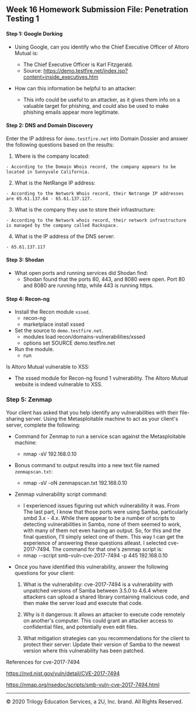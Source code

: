 ## Week 16 Homework Submission File: Penetration Testing 1

#### Step 1: Google Dorking


- Using Google, can you identify who the Chief Executive Officer of Altoro Mutual is:
  - The Chief Executive Officer is Karl Fitzgerald.
  - Source: https://demo.testfire.net/index.jsp?content=inside_executives.htm

- How can this information be helpful to an attacker:
  - This info could be useful to an attacker, as it gives them info on a valuable target for phishing, and could also be used to make phishing emails appear more legitimate.


#### Step 2: DNS and Domain Discovery

Enter the IP address for `demo.testfire.net` into Domain Dossier and answer the following questions based on the results:

  1. Where is the company located:

    - According to the Domain Whois record, the company appears to be located in Sunnyvale California.

  2. What is the NetRange IP address: 

    - According to the Network Whois record, their Netrange IP addresses are 65.61.137.64 - 65.61.137.127.

  3. What is the company they use to store their infrastructure: 

    - According to the Network whois record, their network infrastructure is managed by the company called Rackspace.

  4. What is the IP address of the DNS server: 

    - 65.61.137.117

#### Step 3: Shodan

- What open ports and running services did Shodan find:
  - Shodan found that the ports 80, 443, and 8080 were open. Port 80 and 8080 are running http, while 443 is running https.

#### Step 4: Recon-ng

- Install the Recon module `xssed`. 
  - recon-ng
  - marketplace install xssed
- Set the source to `demo.testfire.net`. 
  - modules load recon/domains-vulnerabilities/xssed
  - options set SOURCE demo.testfire.net
- Run the module. 
  - run

Is Altoro Mutual vulnerable to XSS: 
- The xssed module for Recon-ng found 1 vulnerability. The Altoro Mutual website is indeed vulnerable to XSS. 

### Step 5: Zenmap

Your client has asked that you help identify any vulnerabilities with their file-sharing server. Using the Metasploitable machine to act as your client's server, complete the following:

- Command for Zenmap to run a service scan against the Metasploitable machine: 
  - nmap -sV 192.168.0.10
 
- Bonus command to output results into a new text file named `zenmapscan.txt`:
  - nmap -sV -oN zenmapscan.txt 192.168.0.10

- Zenmap vulnerability script command: 
  - I experienced issues figuring out which vulnerability it was. From The last part, I know that those ports were using Samba, particularly smbd 3.x - 4.x. While there appear to be a number of scripts to detecting vulnerabilities in Samba, none of them seemed to work, with many of them not even having an output. So, for this and the final question, I'll simply select one of them. This way I can get the experience of answering these questions atleast. I selected cve-2017-7494. The command for that one's zenmap script is:
  - nmap --script smb-vuln-cve-2017-7494 -p 445 192.168.0.10

- Once you have identified this vulnerability, answer the following questions for your client:
  1. What is the vulnerability: cve-2017-7494 is a vulnerability with unpatched versions of Samba between 3.5.0 to 4.6.4 where attackers can upload a shared library containing malicious code, and then make the server load and execute that code. 

  2. Why is it dangerous: It allows an attacker to execute code remotely on another's computer. This could grant an attacker access to confidential files, and potentially even edit files.

  3. What mitigation strategies can you recommendations for the client to protect their server: Update their version of Samba to the newest version where this vulnerability has been patched.

References for cve-2017-7494

https://nvd.nist.gov/vuln/detail/CVE-2017-7494

https://nmap.org/nsedoc/scripts/smb-vuln-cve-2017-7494.html

---
© 2020 Trilogy Education Services, a 2U, Inc. brand. All Rights Reserved.  

